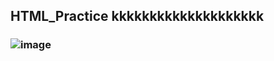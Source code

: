 ## HTML_Practice kkkkkkkkkkkkkkkkkkkk
### ![image](https://github.com/user-attachments/assets/4667781f-d140-46bc-8d1b-63db36272670)

 
